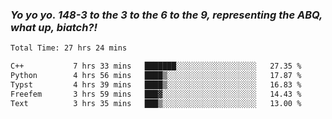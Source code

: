 ### ***Yo yo yo. 148-3 to the 3 to the 6 to the 9, representing the ABQ, what up, biatch?!***

<!--START_SECTION:waka-->

```txt
Total Time: 27 hrs 24 mins

C++           7 hrs 33 mins   ███████░░░░░░░░░░░░░░░░░░   27.35 %
Python        4 hrs 56 mins   ████▒░░░░░░░░░░░░░░░░░░░░   17.87 %
Typst         4 hrs 39 mins   ████▒░░░░░░░░░░░░░░░░░░░░   16.83 %
Freefem       3 hrs 59 mins   ███▓░░░░░░░░░░░░░░░░░░░░░   14.43 %
Text          3 hrs 35 mins   ███▒░░░░░░░░░░░░░░░░░░░░░   13.00 %
```

<!--END_SECTION:waka-->

<!--
**AJMC2002/AJMC2002** is a ✨ _special_ ✨ repository because its `README.md` (this file) appears on your GitHub profile.

Here are some ideas to get you started:

- 🔭 I’m currently working on ...
- 🌱 I’m currently learning ...
- 👯 I’m looking to collaborate on ...
- 🤔 I’m looking for help with ...
- 💬 Ask me about ...
- 📫 How to reach me: ...
- 😄 Pronouns: ...
- ⚡ Fun fact: ...
-->
